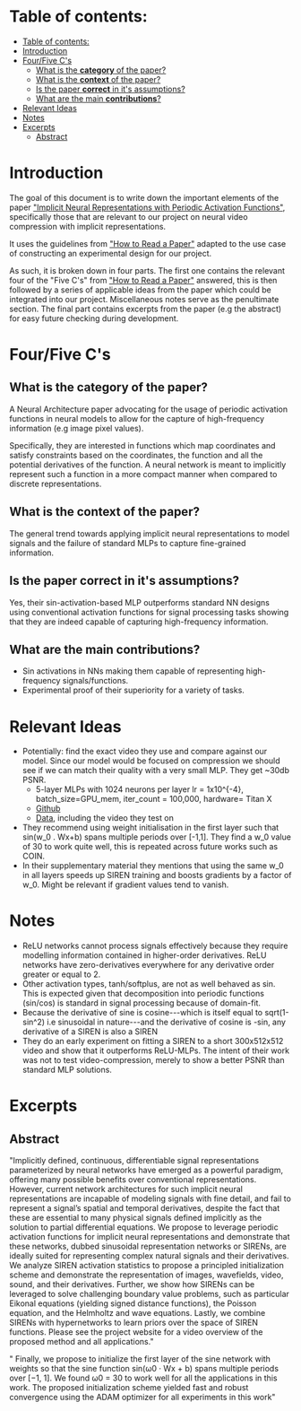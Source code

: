 # Table of contents:
- [Table of contents:](#table-of-contents)
- [Introduction](#introduction)
- [Four/Five C's](#fourfive-cs)
  - [What is the **category** of the paper?](#what-is-the-category-of-the-paper)
  - [What is the **context** of the paper?](#what-is-the-context-of-the-paper)
  - [Is the paper **correct** in it's assumptions?](#is-the-paper-correct-in-its-assumptions)
  - [What are the main **contributions**?](#what-are-the-main-contributions)
- [Relevant Ideas](#relevant-ideas)
- [Notes](#notes)
- [Excerpts](#excerpts)
  - [Abstract](#abstract)

# Introduction
The goal of this document is to write down the important elements of the paper ["Implicit Neural Representations with Periodic Activation Functions"](https://arxiv.org/pdf/2006.09661.pdf), specifically those that are relevant to our project on neural video compression with implicit representations.

It uses the guidelines from ["How to Read a Paper"](https://dl.acm.org/doi/pdf/10.1145/1273445.1273458) adapted to the use case of constructing an experimental design for our project.

As such, it is broken down in four parts. The first one contains the relevant four of the "Five C's" from ["How to Read a Paper"](https://dl.acm.org/doi/pdf/10.1145/1273445.1273458) answered, this is then followed by a series of applicable ideas from the paper which could be integrated into our project. Miscellaneous notes serve as the penultimate section. The final part contains excerpts from the paper (e.g the abstract) for easy future checking during development.



# Four/Five C's
## What is the **category** of the paper?
A Neural Architecture paper advocating for the usage of periodic activation functions in neural models to allow for the capture of high-frequency information (e.g image pixel values).

Specifically, they are interested in functions which map coordinates and satisfy constraints based on the coordinates, the function and all the potential derivatives of the function. A neural network is meant to implicitly represent such a function in a more compact manner when compared to discrete representations.

## What is the **context** of the paper?
The general trend towards applying implicit neural representations to model signals and the failure of standard MLPs to capture fine-grained information.

## Is the paper **correct** in it's assumptions?
Yes, their sin-activation-based MLP outperforms standard NN designs using conventional activation functions for signal processing tasks showing that they are indeed capable of capturing high-frequency information.

## What are the main **contributions**?

- Sin activations in NNs making them capable of representing high-frequency signals/functions.
- Experimental proof of their superiority for a variety of tasks.

# Relevant Ideas

- Potentially: find the exact video they use and compare against our model. Since our model would be focused on compression we should see if we can match their quality with a very small MLP. They get ~30db PSNR.
  - 5-layer MLPs with 1024 neurons per layer lr = 1x10^{-4}, batch_size=GPU_mem, iter_count = 100,000, hardware= Titan X
  - [Github](https://github.com/vsitzmann/siren)
  - [Data](https://drive.google.com/drive/folders/1_iq__37-hw7FJOEUK1tX7mdp8SKB368K), including the video they test on
- They recommend using weight initialisation in the first layer such that sin(w_0 . Wx+b) spans multiple periods over [-1,1]. They find a w_0 value of 30 to work quite well, this is repeated across future works such as COIN.
- In their supplementary material they mentions that using the same w_0 in all layers speeds up SIREN training and boosts gradients by a factor of w_0. Might be relevant if gradient values tend to vanish.



# Notes

- ReLU networks cannot process signals effectively because they require modelling information contained in higher-order derivatives. ReLU networks have zero-derivatives everywhere for any derivative order greater or equal to 2.
- Other activation types, tanh/softplus, are not as well behaved as sin. This is expected given that decomposition into periodic functions (sin/cos) is standard in signal processing because of domain-fit.
- Because the derivative of sine is cosine---which is itself equal to sqrt(1-sin^2) i.e sinusoidal in nature---and the derivative of cosine is -sin, any derivative of a SIREN is also a SIREN
- They do an early experiment on fitting a SIREN to a short 300x512x512 video and show that it outperforms ReLU-MLPs. The intent of their work was not to test video-compression, merely to show a better PSNR than standard MLP solutions. 



# Excerpts

## Abstract 

"Implicitly defined, continuous, differentiable signal representations parameterized
by neural networks have emerged as a powerful paradigm, offering many possible
benefits over conventional representations. However, current network architectures
for such implicit neural representations are incapable of modeling signals with
fine detail, and fail to represent a signal’s spatial and temporal derivatives, despite
the fact that these are essential to many physical signals defined implicitly as the
solution to partial differential equations. We propose to leverage periodic activation
functions for implicit neural representations and demonstrate that these networks,
dubbed sinusoidal representation networks or SIRENs, are ideally suited for representing complex natural signals and their derivatives. We analyze SIREN activation
statistics to propose a principled initialization scheme and demonstrate the representation of images, wavefields, video, sound, and their derivatives. Further, we show
how SIRENs can be leveraged to solve challenging boundary value problems, such
as particular Eikonal equations (yielding signed distance functions), the Poisson
equation, and the Helmholtz and wave equations. Lastly, we combine SIRENs with
hypernetworks to learn priors over the space of SIREN functions. Please see the
project website for a video overview of the proposed method and all applications."


"
Finally, we propose to initialize the first layer of the sine network with weights so that the
sine function sin(ω0 · Wx + b) spans multiple periods over [−1, 1]. We found ω0 = 30 to work
well for all the applications in this work. The proposed initialization scheme yielded fast and robust
convergence using the ADAM optimizer for all experiments in this work"

